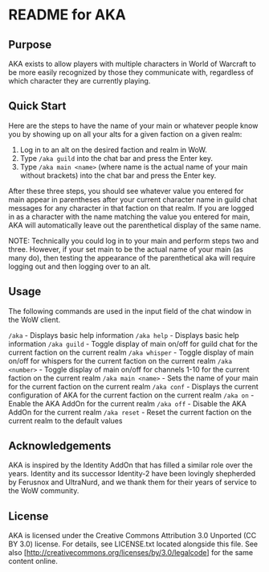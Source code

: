 # README for AKA

## Purpose
AKA exists to allow players with multiple characters in World of Warcraft to be more easily recognized by those they communicate with, regardless of which character they are currently playing.


## Quick Start
Here are the steps to have the name of your main or whatever people know you by showing up on all your alts for a given faction on a given realm:

1. Log in to an alt on the desired faction and realm in WoW.
2. Type `/aka guild` into the chat bar and press the Enter key.
3. Type `/aka main <name>` (where name is the actual name of your main without brackets) into the chat bar and press the Enter key.

After these three steps, you should see whatever value you entered for main appear in parentheses after your current character name in guild chat messages for any character in that faction on that realm. If you are logged in as a character with the name matching the value you entered for main, AKA will automatically leave out the parenthetical display of the same name.

NOTE: Technically you could log in to your main and perform steps two and three. However, if your set main to be the actual name of your main (as many do), then testing the appearance of the parenthetical aka will require logging out and then logging over to an alt.


## Usage
The following commands are used in the input field of the chat window in the WoW client.

`/aka` - Displays basic help information
`/aka help` - Displays basic help information
`/aka guild` - Toggle display of main on/off for guild chat for the current faction on the current realm
`/aka whisper` - Toggle display of main on/off for whispers for the current faction on the current realm
`/aka <number>` - Toggle display of main on/off for channels 1-10 for the current faction on the current realm
`/aka main <name>` - Sets the name of your main for the current faction on the current realm
`/aka conf` - Displays the current configuration of AKA for the current faction on the current realm
`/aka on` - Enable the AKA AddOn for the current realm
`/aka off` - Disable the AKA AddOn for the current realm
`/aka reset` - Reset the current faction on the current realm to the default values


## Acknowledgements
AKA is inspired by the Identity AddOn that has filled a similar role over the years. Identity and its successor Identity-2 have been lovingly shepherded by Ferusnox and UltraNurd, and we thank them for their years of service to the WoW community.


## License
AKA is licensed under the Creative Commons Attribution 3.0 Unported (CC BY 3.0) license. For details, see LICENSE.txt located alongside this file. See also [http://creativecommons.org/licenses/by/3.0/legalcode] for the same content online.
